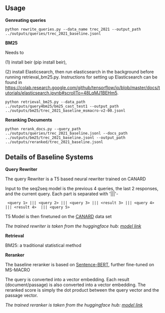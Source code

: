 ## Usage

**Genreating queries**
```
python rewrite_queries.py --data_name trec_2021 --output_path ../outputs/queries/trec_2021_baseline.jsonl
```

**BM25**

Needs to 

(1) install beir (pip install beir), 

(2) install Elasticsearch, then run elasticsearch in the background before running retrieval_bm25.py. Instructions for setting up Elasticsearch can be found in https://colab.research.google.com/github/tensorflow/io/blob/master/docs/tutorials/elasticsearch.ipynb#scrollTo=48LqMJ1BEHm5.
```
python retrieval_bm25.py --data_path ../outputs/query4bm25/bm25_cast_test1 --output_path ../outputs/bm25/trec_2021_baseline_msmacro-v2-00.jsonl
```

**Reranking Documents**
```
python rerank_docs.py --query_path ../outputs/queries/trec_2021_baseline.jsonl --docs_path ../outputs/bm25/trec_2021_baseline.jsonl --output_path ../outputs/reranked/trec_2021_baseline.jsonl
```


## Details of Baseline Systems


**Query Rewriter**

The query Rewriter is a T5 based neural rewriter trained on CANARD

Input to the seq2seq model is the previous 4 queries, the last 2 responses, and the current query. Each part is separated with '|||'-

```
 <query 1> ||| <query 2> ||| <query 3> ||| <result 3> ||| <query 4> ||| <result 4>  ||| <query 5>  
```

T5 Model is then finetuned on the [CANARD](http://users.umiacs.umd.edu/~jbg/docs/2019_emnlp_sequentialqa.pdf) data set 

*The trained rewriter is taken from the huggingface hub: [model link](https://huggingface.co/castorini/t5-base-canard)*

**Retrieval**

BM25: a traditional statistical method

**Reranker**

The baseline reranker is based on [Sentence-BERT](https://arxiv.org/abs/1908.10084), further fine-tuned on MS-MACRO 

The query is converted into a vector embedding. Each result (document/passage) is also converted into a vector embedding. The reranked score is simply the dot product between the query vector and the passage vector. 

*The trained reranker is taken from the huggingface hub: [model link](https://huggingface.co/sentence-transformers/msmarco-distilbert-dot-v5)*

